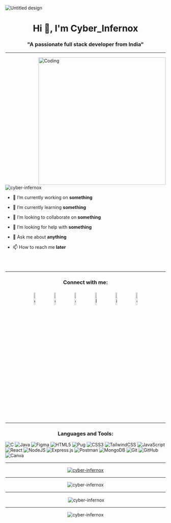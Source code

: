 ![Untitled design](https://user-images.githubusercontent.com/97396217/209659759-55872455-4526-4a6a-885e-f12bd2795452.gif)

<h1 align="center">Hi 👋, I'm Cyber_Infernox</h1>
<h3 align="center">"A passionate full stack developer from India"</h3>

<hr>

<img align="right" alt="Coding" width="400" src="https://camo.githubusercontent.com/5ddf73ad3a205111cf8c686f687fc216c2946a75005718c8da5b837ad9de78c9/68747470733a2f2f7468756d62732e6766796361742e636f6d2f4576696c4e657874446576696c666973682d736d616c6c2e676966">

<p align="left"> <img src="https://komarev.com/ghpvc/?username=cyber-infernox&label=Profile%20views&color=0e75b6&style=flat" alt="cyber-infernox" /> </p>

- 🔭 I’m currently working on **something**

- 🌱 I’m currently learning **something**

- 👯 I’m looking to collaborate on **something**

- 🤝 I’m looking for help with **something**

- 💬 Ask me about **anything**

- 📫 How to reach me **later**

<br>
<br>
<hr>

<h3 align="center">Connect with me:</h3>

<p align="center">
	<a href="mailto:sayonkar@gmail.com"><img alt="github" width="10%" style="padding:5px" src="https://img.icons8.com/clouds/100/000000/gmail.png"/></a>
	<a href="https://github.com/Cyber-Infernox/"><img alt="github" width="10%" style="padding:5px" src="https://img.icons8.com/clouds/100/000000/github.png"/></a>
	<a href="https://github.com/Slander-Playz"><img alt="github" width="10%" style="padding:5px" src="https://img.icons8.com/clouds/100/000000/github.png"/></a>
	<a href="https://www.linkedin.com/in/sayon-kar/"><img alt="linkedin" width="10%" style="padding:5px" src="https://img.icons8.com/clouds/100/000000/linkedin.png"/></a>
	<a href="https://www.instagram.com/slander_playz/"><img alt="instagram" width="10%" style="padding:5px" src="https://img.icons8.com/clouds/100/000000/instagram.png"/></a>
	<a href="https://discordapp.com/users/931734225730826300/"><img alt="discord" width="10%" style="padding:5px" src="https://img.icons8.com/clouds/100/000000/discord.png"/></a>
</p>

<hr>

<h3 align="center">Languages and Tools:</h3>

<p align="center">

![C](https://img.shields.io/badge/c-%2300599C.svg?style=for-the-badge&logo=c&logoColor=white)
![Java](https://img.shields.io/badge/java-%23ED8B00.svg?style=for-the-badge&logo=java&logoColor=white)
![Figma](https://img.shields.io/badge/Figma-F24E1E.svg?style=for-the-badge&logo=Figma&logoColor=white)
![HTML5](https://img.shields.io/badge/html5-%23E34F26.svg?style=for-the-badge&logo=html5&logoColor=white)
![Pug](https://img.shields.io/badge/Pug-FFF?style=for-the-badge&logo=pug&logoColor=A86454)
![CSS3](https://img.shields.io/badge/CSS3-1572B6.svg?style=for-the-badge&logo=CSS3&logoColor=white)
![TailwindCSS](https://img.shields.io/badge/tailwindcss-%2338B2AC.svg?style=for-the-badge&logo=tailwind-css&logoColor=white)
![JavaScript](https://img.shields.io/badge/javascript-%23323330.svg?style=for-the-badge&logo=javascript&logoColor=%23F7DF1E)
![React](https://img.shields.io/badge/react-%2320232a.svg?style=for-the-badge&logo=react&logoColor=%2361DAFB)
![NodeJS](https://img.shields.io/badge/node.js-6DA55F?style=for-the-badge&logo=node.js&logoColor=white)
![Express.js](https://img.shields.io/badge/express.js-%23404d59.svg?style=for-the-badge&logo=express&logoColor=%2361DAFB)
![Postman](https://img.shields.io/badge/Postman-FF6C37.svg?style=for-the-badge&logo=Postman&logoColor=white)
![MongoDB](https://img.shields.io/badge/MongoDB-%234ea94b.svg?style=for-the-badge&logo=mongodb&logoColor=white)
![Git](https://img.shields.io/badge/git-%23F05033.svg?style=for-the-badge&logo=git&logoColor=white)
![GitHub](https://img.shields.io/badge/github-%23121011.svg?style=for-the-badge&logo=github&logoColor=white)
![Canva](https://img.shields.io/badge/Canva-00C4CC.svg?style=for-the-badge&logo=Canva&logoColor=white)
  
</p>

<hr>

<p align="center"> <a href="https://github.com/ryo-ma/github-profile-trophy"><img src="https://github-profile-trophy.vercel.app/?username=cyber-infernox" alt="cyber-infernox" /></a> </p>

<hr>

<p align="center"><img align="center" src="https://github-readme-stats.vercel.app/api/top-langs?username=cyber-infernox&show_icons=true&locale=en&layout=compact" alt="cyber-infernox" /></p>

<hr>

<p align="center">&nbsp;<img align="center" src="https://github-readme-stats.vercel.app/api?username=Cyber-Infernox&show_icons=true&locale=en" alt="cyber-infernox" /></p>

<hr>

<p align="center"><img align="center" src="https://github-readme-streak-stats.herokuapp.com/?user=cyber-infernox&" alt="cyber-infernox" /></p>
